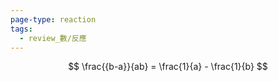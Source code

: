 ```yaml
---
page-type: reaction
tags:
  - review_數/反應
---
```

$$
\frac{{b-a}}{ab} = \frac{1}{a} - \frac{1}{b}
$$
